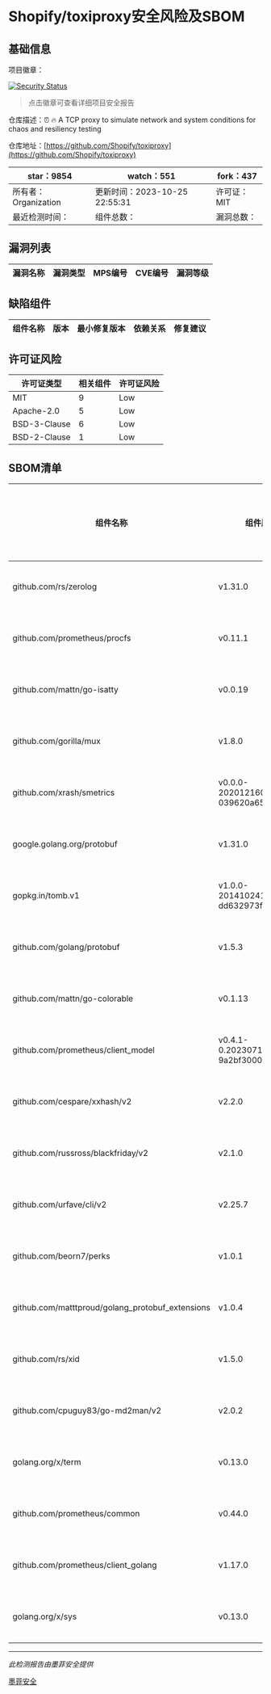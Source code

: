 # Shopify/toxiproxy安全风险及SBOM

## 基础信息

项目徽章：

[![Security Status](https://www.murphysec.com/platform3/v31/badge/1719783522867920896.svg)](https://www.murphysec.com/console/report/1691875773631057920/1719783522867920896)

> 点击徽章可查看详细项目安全报告

仓库描述：:alarm_clock: :fire: A TCP proxy to simulate network and system conditions for chaos and resiliency testing

仓库地址：[https://github.com/Shopify/toxiproxy](https://github.com/Shopify/toxiproxy)

| star：9854 | watch：551 | fork：437 |
| ----------- | -------------- | ------------ |
| 所有者：Organization | 更新时间：2023-10-25 22:55:31 | 许可证：MIT |
| 最近检测时间： | 组件总数： | 漏洞总数： |




## 漏洞列表

| 漏洞名称 | 漏洞类型 | MPS编号 | CVE编号 | 漏洞等级 |
| ------- | ------ | ------- | ------ | ----- |





## 缺陷组件

| 组件名称 | 版本 | 最小修复版本 | 依赖关系 | 修复建议 |
| -------- | ---- | ------------ | -------- | -------- |





## 许可证风险

| 许可证类型 | 相关组件 | 许可证风险 |
| ---------- | -------- | ---------- |
|MIT|9|Low|
|Apache-2.0|5|Low|
|BSD-3-Clause|6|Low|
|BSD-2-Clause|1|Low|




## SBOM清单

| 组件名称 | 组件版本 | 是否直接依赖 | 仓库 |
| -------- | -------- | ------------ | ---- |
|github.com/rs/zerolog|v1.31.0|直接依赖|go|
|github.com/prometheus/procfs|v0.11.1|间接依赖|go|
|github.com/mattn/go-isatty|v0.0.19|间接依赖|go|
|github.com/gorilla/mux|v1.8.0|直接依赖|go|
|github.com/xrash/smetrics|v0.0.0-20201216005158-039620a65673|间接依赖|go|
|google.golang.org/protobuf|v1.31.0|间接依赖|go|
|gopkg.in/tomb.v1|v1.0.0-20141024135613-dd632973f1e7|直接依赖|go|
|github.com/golang/protobuf|v1.5.3|间接依赖|go|
|github.com/mattn/go-colorable|v0.1.13|间接依赖|go|
|github.com/prometheus/client_model|v0.4.1-0.20230718164431-9a2bf3000d16|间接依赖|go|
|github.com/cespare/xxhash/v2|v2.2.0|间接依赖|go|
|github.com/russross/blackfriday/v2|v2.1.0|间接依赖|go|
|github.com/urfave/cli/v2|v2.25.7|直接依赖|go|
|github.com/beorn7/perks|v1.0.1|间接依赖|go|
|github.com/matttproud/golang_protobuf_extensions|v1.0.4|间接依赖|go|
|github.com/rs/xid|v1.5.0|间接依赖|go|
|github.com/cpuguy83/go-md2man/v2|v2.0.2|间接依赖|go|
|golang.org/x/term|v0.13.0|直接依赖|go|
|github.com/prometheus/common|v0.44.0|间接依赖|go|
|github.com/prometheus/client_golang|v1.17.0|直接依赖|go|
|golang.org/x/sys|v0.13.0|间接依赖|go|


------

*此检测报告由墨菲安全提供*

[墨菲安全](www.murphysec.com)